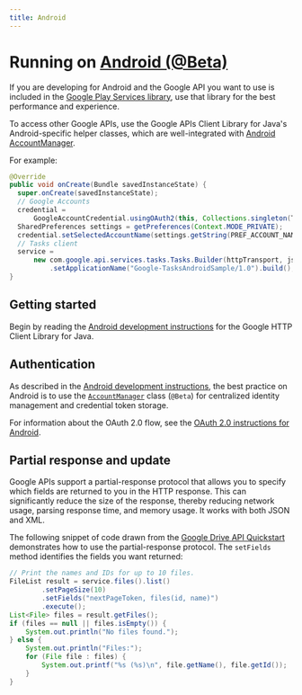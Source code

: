 ```yaml
---
title: Android
---
```


# Running on [Android (@Beta)](#@Beta)

If you are developing for Android and the Google API you want to use is included
in the [Google Play Services library][play-services], use that library for the
best performance and experience.

To access other Google APIs, use the Google APIs Client Library for Java's 
Android-specific helper classes, which are well-integrated with
[Android AccountManager][account-manager].

For example:

```java
@Override
public void onCreate(Bundle savedInstanceState) {
  super.onCreate(savedInstanceState);
  // Google Accounts
  credential =
      GoogleAccountCredential.usingOAuth2(this, Collections.singleton(TasksScopes.TASKS));
  SharedPreferences settings = getPreferences(Context.MODE_PRIVATE);
  credential.setSelectedAccountName(settings.getString(PREF_ACCOUNT_NAME, null));
  // Tasks client
  service =
      new com.google.api.services.tasks.Tasks.Builder(httpTransport, jsonFactory, credential)
          .setApplicationName("Google-TasksAndroidSample/1.0").build();
}
```

## Getting started

Begin by reading the [Android development instructions][http-client-android] for
the Google HTTP Client Library for Java.

## Authentication

As described in the [Android development instructions][http-client-android], the
best practice on Android is to use the [`AccountManager`][account-manager] class
(`@Beta`) for centralized identity management and credential token storage.

For information about the OAuth 2.0 flow, see the
[OAuth 2.0 instructions for Android][oauth2-android].

## Partial response and update

Google APIs support a partial-response protocol that allows you to specify which
fields are returned to you in the HTTP response. This can significantly reduce
the size of the response, thereby reducing network usage, parsing response time,
and memory usage. It works with both JSON and XML.

The following snippet of code drawn from the [Google Drive API Quickstart][quickstart] 
demonstrates how to use the partial-response protocol. The `setFields` method
identifies the fields you want returned:

```java
// Print the names and IDs for up to 10 files.
FileList result = service.files().list()
        .setPageSize(10)
        .setFields("nextPageToken, files(id, name)")
        .execute();
List<File> files = result.getFiles();
if (files == null || files.isEmpty()) {
    System.out.println("No files found.");
} else {
    System.out.println("Files:");
    for (File file : files) {
        System.out.printf("%s (%s)\n", file.getName(), file.getId());
    }
}
```

[play-services]: https://developer.android.com/google/play-services/index.html
[account-manager]: http://developer.android.com/reference/android/accounts/AccountManager.html
[http-client-android]: https://github.com/googleapis/google-http-java-client/wiki/Android
[oauth2-android]: https://github.com/googleapis/google-api-java-client#oauth2-android
[quickstart]: https://developers.google.com/drive/api/v3/quickstart/java
